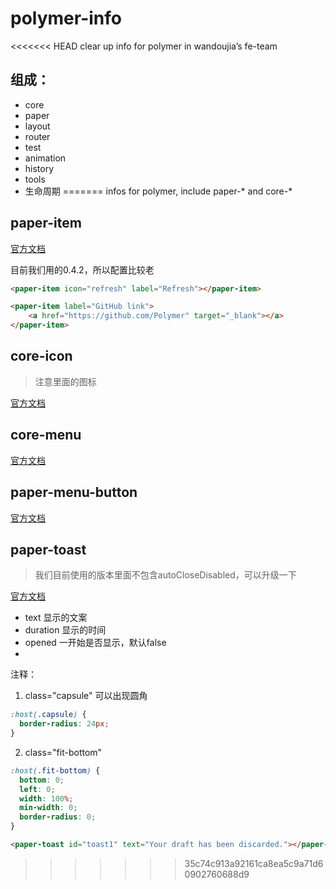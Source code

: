 polymer-info
============

<<<<<<< HEAD
clear up info for polymer in wandoujia’s fe-team

## 组成：

* core
* paper
* layout
* router
* test
* animation
* history
* tools
* 生命周期
=======
infos for polymer, include paper-* and core-*

## paper-item

[官方文档](https://www.polymer-project.org/docs/elements/paper-elements.html#paper-item)

目前我们用的0.4.2，所以配置比较老

```html
<paper-item icon="refresh" label="Refresh"></paper-item>
```

```html
<paper-item label="GitHub link">
    <a href="https://github.com/Polymer" target="_blank"></a>
</paper-item>
```

## core-icon

> 注意里面的图标

[官方文档](https://www.polymer-project.org/components/core-icon/demo.html)


## core-menu

[官方文档](https://www.polymer-project.org/components/core-menu/demo.html)


## paper-menu-button

[官方文档](https://www.polymer-project.org/components/paper-menu-button/demo.html)


## paper-toast

> 我们目前使用的版本里面不包含autoCloseDisabled，可以升级一下

[官方文档](https://www.polymer-project.org/components/paper-toast/demo.html)

* text       显示的文案
* duration   显示的时间
* opened     一开始是否显示，默认false
* 

注释：

1. class="capsule"  可以出现圆角

```css
:host(.capsule) {
  border-radius: 24px;
}
```


2. class="fit-bottom" 

```css
:host(.fit-bottom) {
  bottom: 0;
  left: 0;
  width: 100%;
  min-width: 0;
  border-radius: 0;
}
```

```html
<paper-toast id="toast1" text="Your draft has been discarded."></paper-toast>
```
>>>>>>> 35c74c913a92161ca8ea5c9a71d60902760688d9
